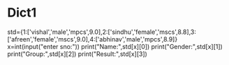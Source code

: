 # Dict1
std={1:['vishal','male','mpcs',9.0],2:['sindhu','female','mscs',8.8],3:['afreen','female','mscs',9.0],4:['abhinav','male','mpcs',8.9]} x=int(input("enter sno:")) print("Name:",std[x][0]) print("Gender:",std[x][1]) print("Group:",std[x][2]) print("Result:",std[x][3])
